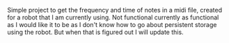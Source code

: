 Simple project to get the frequency and time of notes in a midi file, created for a robot that I am currently using. 
Not functional currently as functional as I would like it to be as I don't know how to go about persistent storage using the robot. 
But when that is figured out I will update this.
